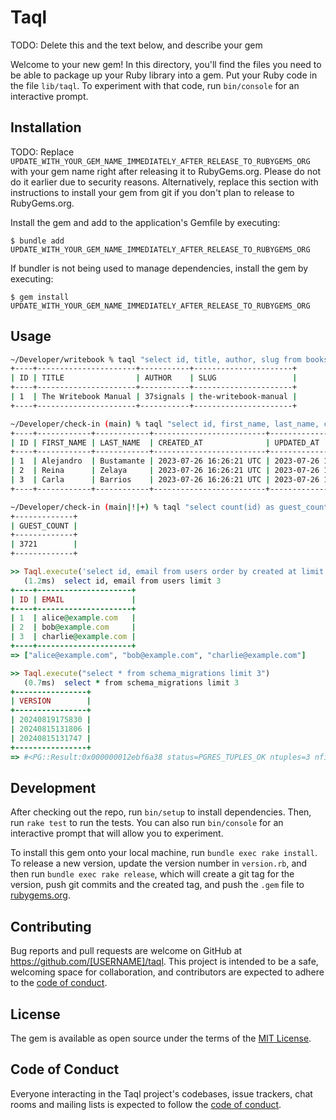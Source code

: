# Taql

TODO: Delete this and the text below, and describe your gem

Welcome to your new gem! In this directory, you'll find the files you need to be able to package up your Ruby library into a gem. Put your Ruby code in the file `lib/taql`. To experiment with that code, run `bin/console` for an interactive prompt.

## Installation

TODO: Replace `UPDATE_WITH_YOUR_GEM_NAME_IMMEDIATELY_AFTER_RELEASE_TO_RUBYGEMS_ORG` with your gem name right after releasing it to RubyGems.org. Please do not do it earlier due to security reasons. Alternatively, replace this section with instructions to install your gem from git if you don't plan to release to RubyGems.org.

Install the gem and add to the application's Gemfile by executing:

    $ bundle add UPDATE_WITH_YOUR_GEM_NAME_IMMEDIATELY_AFTER_RELEASE_TO_RUBYGEMS_ORG

If bundler is not being used to manage dependencies, install the gem by executing:

    $ gem install UPDATE_WITH_YOUR_GEM_NAME_IMMEDIATELY_AFTER_RELEASE_TO_RUBYGEMS_ORG

## Usage

```sh
~/Developer/writebook % taql "select id, title, author, slug from books"
+----+----------------------+-----------+----------------------+
| ID | TITLE                | AUTHOR    | SLUG                 |
+----+----------------------+-----------+----------------------+
| 1  | The Writebook Manual | 37signals | the-writebook-manual |
+----+----------------------+-----------+----------------------+
```

```sh
~/Developer/check-in (main) % taql "select id, first_name, last_name, created_at, updated_at from guests limit 3"
+----+------------+------------+-------------------------+-------------------------+
| ID | FIRST_NAME | LAST_NAME  | CREATED_AT              | UPDATED_AT              |
+----+------------+------------+-------------------------+-------------------------+
| 1  | Alejandro  | Bustamante | 2023-07-26 16:26:21 UTC | 2023-07-26 16:26:21 UTC |
| 2  | Reina      | Zelaya     | 2023-07-26 16:26:21 UTC | 2023-07-26 16:26:21 UTC |
| 3  | Carla      | Barrios    | 2023-07-26 16:26:21 UTC | 2023-07-26 16:26:21 UTC |
+----+------------+------------+-------------------------+-------------------------+
```

```sh
~/Developer/check-in (main|!|+) % taql "select count(id) as guest_count from guests"
+-------------+
| GUEST_COUNT |
+-------------+
| 3721        |
+-------------+
```

```ruby
>> Taql.execute('select id, email from users order by created at limit 3').pluck("email")
   (1.2ms)  select id, email from users limit 3
+----+---------------------+
| ID | EMAIL               |
+----+---------------------+
| 1  | alice@example.com   |
| 2  | bob@example.com     |
| 3  | charlie@example.com |
+----+---------------------+
=> ["alice@example.com", "bob@example.com", "charlie@example.com"]
```

```ruby
>> Taql.execute("select * from schema_migrations limit 3")
   (0.7ms)  select * from schema_migrations limit 3
+----------------+
| VERSION        |
+----------------+
| 20240819175830 |
| 20240815131806 |
| 20240815131747 |
+----------------+
=> #<PG::Result:0x000000012ebf6a38 status=PGRES_TUPLES_OK ntuples=3 nfields=1 cmd_tuples=3>
```

## Development

After checking out the repo, run `bin/setup` to install dependencies. Then, run `rake test` to run the tests. You can also run `bin/console` for an interactive prompt that will allow you to experiment.

To install this gem onto your local machine, run `bundle exec rake install`. To release a new version, update the version number in `version.rb`, and then run `bundle exec rake release`, which will create a git tag for the version, push git commits and the created tag, and push the `.gem` file to [rubygems.org](https://rubygems.org).

## Contributing

Bug reports and pull requests are welcome on GitHub at https://github.com/[USERNAME]/taql. This project is intended to be a safe, welcoming space for collaboration, and contributors are expected to adhere to the [code of conduct](https://github.com/[USERNAME]/taql/blob/main/CODE_OF_CONDUCT.md).

## License

The gem is available as open source under the terms of the [MIT License](https://opensource.org/licenses/MIT).

## Code of Conduct

Everyone interacting in the Taql project's codebases, issue trackers, chat rooms and mailing lists is expected to follow the [code of conduct](https://github.com/[USERNAME]/taql/blob/main/CODE_OF_CONDUCT.md).
